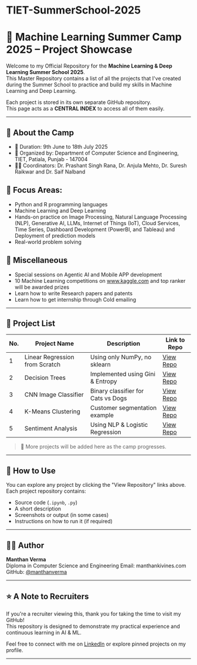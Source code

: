 # TIET-SummerSchool-2025
# 🌟 Machine Learning Summer Camp 2025 – Project Showcase

Welcome to my Official Repository for the **Machine Learning & Deep Learning Summer School 2025**.  
This Master Repository contains a list of all the projects that I've created during the Summer School to practice and build my skills in Machine Learning and Deep Learning.

Each project is stored in its own separate GitHub repository.  
This page acts as a **CENTRAL INDEX** to access all of them easily.

---

## 📌 About the Camp

- 📅 Duration: 9th June to 18th July 2025
- 🏫 Organized by: Department of Computer Science and Engineering, TIET, Patiala, Punjab - 147004
- 🧑‍🏫 Coordinators: Dr. Prashant Singh Rana, Dr. Anjula Mehto, Dr. Suresh Raikwar and Dr. Saif Nalband

## 🧠 Focus Areas:
  - Python and R programming languages 
  - Machine Learning and Deep Learning
  - Hands-on practice on Image Processing, Natural Language Processing (NLP), Generative AI, LLMs, Internet of Things (IoT), Cloud Services, Time Series, Dashboard Development (PowerBI, and Tableau) and Deployment of prediction models
  - Real-world problem solving

## 👀 Miscellaneous

- Special sessions on Agentic AI and Mobile APP development
- 10 Machine Learning competitions on www.kaggle.com and top ranker will be awarded prizes
- Learn how to write Research papers and patents
- Learn how to get internship through Cold emailing
  
---

## 📂 Project List

| No. | Project Name                           | Description                              | Link to Repo |
|-----|----------------------------------------|------------------------------------------|--------------|
| 1   | Linear Regression from Scratch         | Using only NumPy, no sklearn             | [View Repo](https://github.com/yourusername/mlcamp-01-linear-regression) |
| 2   | Decision Trees                         | Implemented using Gini & Entropy         | [View Repo](https://github.com/yourusername/mlcamp-02-decision-tree) |
| 3   | CNN Image Classifier                   | Binary classifier for Cats vs Dogs       | [View Repo](https://github.com/yourusername/mlcamp-03-cnn-classifier) |
| 4   | K-Means Clustering                     | Customer segmentation example            | [View Repo](https://github.com/yourusername/mlcamp-04-kmeans-clustering) |
| 5   | Sentiment Analysis                     | Using NLP & Logistic Regression          | [View Repo](https://github.com/yourusername/mlcamp-05-sentiment-analysis) |

> 🔄 More projects will be added here as the camp progresses.

---

## 🚀 How to Use

You can explore any project by clicking the "View Repository" links above.  
Each project repository contains:
- Source code (`.ipynb`, `.py`)
- A short description
- Screenshots or output (in some cases)
- Instructions on how to run it (if required)

---

## 🧑‍💻 Author

**Manthan Verma**  
Diploma in Computer Science and Engineering 
Email: manthankivines.com  
GitHub: [@manthanverma](https://github.com/manthanverma7)

---

## ⭐ A Note to Recruiters

If you're a recruiter viewing this, thank you for taking the time to visit my GitHub!  
This repository is designed to demonstrate my practical experience and continuous learning in AI & ML.

Feel free to connect with me on [LinkedIn](https://linkedin.com/in/your-link) or explore pinned projects on my profile.

---
